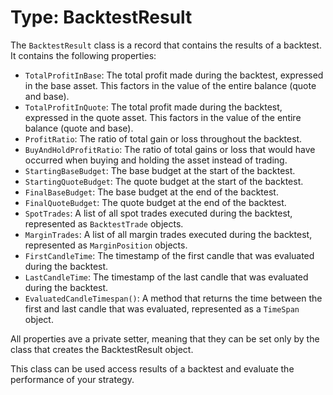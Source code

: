 # Type: BacktestResult

The `BacktestResult` class is a record that contains the results of a backtest. It contains the following properties:

- `TotalProfitInBase`: The total profit made during the backtest, expressed in the base asset. This factors in the value of the entire balance (quote and base).
- `TotalProfitInQuote`: The total profit made during the backtest, expressed in the quote asset. This factors in the value of the entire balance (quote and base).
- `ProfitRatio`: The ratio of total gain or loss throughout the backtest.
- `BuyAndHoldProfitRatio`: The ratio of total gains or loss that would have occurred when buying and holding the asset instead of trading.
- `StartingBaseBudget`: The base budget at the start of the backtest.
- `StartingQuoteBudget`: The quote budget at the start of the backtest.
- `FinalBaseBudget`: The base budget at the end of the backtest.
- `FinalQuoteBudget`: The quote budget at the end of the backtest.
- `SpotTrades`: A list of all spot trades executed during the backtest, represented as `BacktestTrade` objects.
- `MarginTrades`: A list of all margin trades executed during the backtest, represented as `MarginPosition` objects.
- `FirstCandleTime`: The timestamp of the first candle that was evaluated during the backtest.
- `LastCandleTime`: The timestamp of the last candle that was evaluated during the backtest.
- `EvaluatedCandleTimespan()`: A method that returns the time between the first and last candle that was evaluated, represented as a `TimeSpan` object.

All properties ave a private setter, meaning that they can be set only by the class that creates the BacktestResult object.

This class can be used access results of a backtest and evaluate the performance of your strategy.